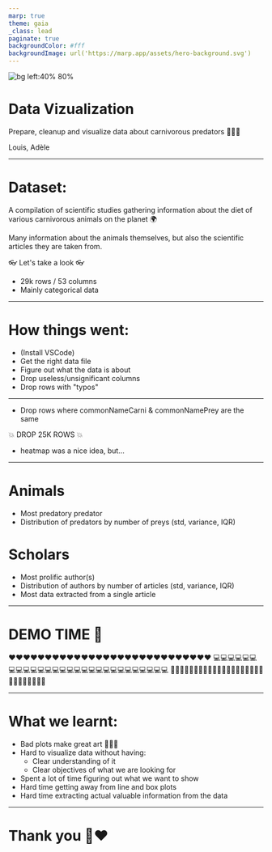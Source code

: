```yaml
---
marp: true
theme: gaia
_class: lead
paginate: true
backgroundColor: #fff
backgroundImage: url('https://marp.app/assets/hero-background.svg')
---
```


![bg left:40% 80%](https://cdn.shopify.com/s/files/1/1061/1924/products/Nerd_Emoji_Icon_4ab932f8-9ec9-4180-8420-c74b84546f57_large.png?v=1571606091)

# **Data Vizualization**

Prepare, cleanup and visualize data about carnivorous predators 🐆🥩😋

Louis, Adèle

--- 
# Dataset:

A compilation of scientific studies gathering information about the diet of various carnivorous animals on the planet 🌍

Many information about the animals themselves, but also the scientific articles they are taken from.

👓 Let's take a look 👓

- 29k rows / 53 columns
- Mainly categorical data

---

# How things went:

- (Install VSCode)
- Get the right data file
- Figure out what the data is about
- Drop useless/unsignificant columns
- Drop rows with "typos"

---
- Drop rows where commonNameCarni & commonNamePrey are the same

💥 DROP 25K ROWS 💥

- heatmap was a nice idea, but...

---
# Animals
- Most predatory predator
- Distribution of predators by number of preys (std, variance, IQR)


# Scholars
- Most prolific author(s)
- Distribution of authors by number of articles (std, variance, IQR)
- Most data extracted from a single article

--- 
# DEMO TIME 🥹

❤️❤️❤️❤️❤️❤️❤️❤️❤️❤️❤️❤️❤️❤️❤️❤️❤️❤️❤️❤️❤️❤️❤️❤️❤️❤️❤️❤️
💻💻💻💻💻💻💻💻💻💻💻💻💻💻💻💻💻💻💻💻💻💻💻💻💻💻💻💻
🔧🔧🔧🔧🔧🔧🔧🔧🔧🔧🔧🔧🔧🔧🔧🔧🔧🔧🔧🔧🔧🔧🔧🔧🔧🔧🔧🔧

---

# What we learnt:

- Bad plots make great art 👨🏻‍🎨
- Hard to visualize data without having:
    - Clear understanding of it
    - Clear objectives of what we are looking for
- Spent a lot of time figuring out what we want to show
- Hard time getting away from line and box plots
- Hard time extracting actual valuable information from the data

---
# <!--fit--> Thank you 🙏❤️

